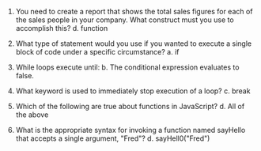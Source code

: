 1. You need to create a report that shows the total sales figures for each of the sales people in your company. What construct must you use to accomplish this?
d. function

2. What type of statement would you use if you wanted to execute a single block of code under a specific circumstance?
a. if

3. While loops execute until:
b. The conditional expression evaluates to false.

4. What keyword is used to immediately stop execution of a loop?
c. break 

5. Which of the following are true about functions in JavaScript?
d. All of the above

6. What is the appropriate syntax for invoking a function named sayHello that accepts a single argument, "Fred"?
d. sayHell0("Fred")





